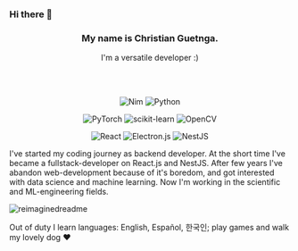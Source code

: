 ### Hi there 👋

<div align="center">
  <h3>My name is Christian Guetnga.</h3>
  I'm a versatile developer :)<br/>
  
  <br/><br/>
  
  ![Nim](https://img.shields.io/badge/nim-%23FFE953.svg?style=for-the-badge&logo=nim&logoColor=white)
  ![Python](https://img.shields.io/badge/python-3670A0?style=for-the-badge&logo=python&logoColor=ffdd54)
  <br/>
  
  ![PyTorch](https://img.shields.io/badge/PyTorch-%23EE4C2C.svg?style=for-the-badge&logo=PyTorch&logoColor=white)
  ![scikit-learn](https://img.shields.io/badge/scikit--learn-%23F7931E.svg?style=for-the-badge&logo=scikit-learn&logoColor=white)
  ![OpenCV](https://img.shields.io/badge/opencv-%23white.svg?style=for-the-badge&logo=opencv&logoColor=white)
  <br />

  ![React](https://img.shields.io/badge/react-%2320232a.svg?style=for-the-badge&logo=react&logoColor=%2361DAFB)
  ![Electron.js](https://img.shields.io/badge/Electron-191970?style=for-the-badge&logo=Electron&logoColor=white)
  ![NestJS](https://img.shields.io/badge/nestjs-%23E0234E.svg?style=for-the-badge&logo=nestjs&logoColor=white)
</div>

I've started my coding journey as backend developer. At the short time I've became a fullstack-developer on React.js and NestJS. After few years I've abandon web-development because of it's boredom, and got interested with data science and machine learning. Now I'm working in the scientific and ML-engineering fields.

<img src="https://myreadme.vercel.app/api/embed/lsdrfrx?panels=userstatistics,toprepositories,toplanguages,commitgraph" alt="reimaginedreadme" />

Out of duty I learn languages: English, Español, 한국인; play games and walk my lovely dog ❤ 

